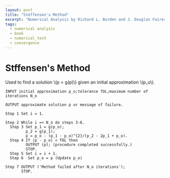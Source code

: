 ```yaml
---
layout: post
title: "Steffensen's Method"
excerpt: "Numerical Analysis by Richard L. Burden and J. Douglas Faires"
tags:
  - numerical analysis
  - book
  - numerical_tech
  - convergence
---
```


# Stffensen's Method

Used to find a solution \\(p = g(p)\\) given an initial approximation \\(p_o\\).

```
INPUT initial approximation p_o;tolerance TOL;maximum number of iterations N_o

OUTPUT approximate solution p or message of failure.

Step 1 Set i = 1.

Step 2 While i =< N_o do steps 3-6.
  Step 3 Set p_1 = g(p_o);
         p_2 = g(p_1);
         p = p_o - (p_1 - p_o)^{2}/(p_2 - 2p_1 + p_o).
  Step 4 If |p - p_o| < TOL then
         OUTPUT (p); (procedure completed successfully.)
         STOP.
  Step 5 Set i = i + 1.
  Step 6  Set p_o = p (Update p_o)

Step 7 OUTPUT ('Method failed after N_o iterations');
       STOP.

```
